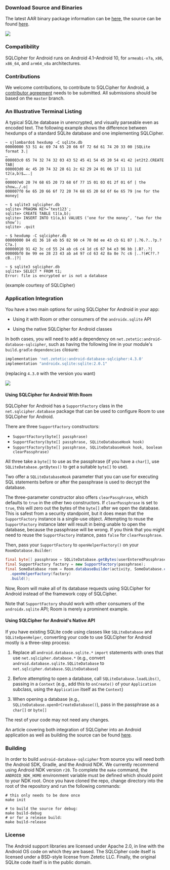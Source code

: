 ### Download Source and Binaries

The latest AAR binary package information can be [here](https://www.zetetic.net/sqlcipher/open-source), the source can be found [here](https://github.com/sqlcipher/android-database-sqlcipher).
<p><a title="Latest version from Maven Central" href="https://maven-badges.herokuapp.com/maven-central/net.zetetic/android-database-sqlcipher"><img src="https://maven-badges.herokuapp.com/maven-central/net.zetetic/android-database-sqlcipher/badge.svg"></a></p>

### Compatibility

SQLCipher for Android runs on Android 4.1–Android 10, for `armeabi-v7a`, `x86`, `x86_64`, and `arm64_v8a` architectures.
    
### Contributions

We welcome contributions, to contribute to SQLCipher for Android, a [contributor agreement](https://www.zetetic.net/contributions/) needs to be submitted. All submissions should be based on the `master` branch.

### An Illustrative Terminal Listing

A typical SQLite database in unencrypted, and visually parseable even as encoded text. The following example shows the difference between hexdumps of a standard SQLite database and one implementing SQLCipher.

```
~ sjlombardo$ hexdump -C sqlite.db
00000000 53 51 4c 69 74 65 20 66 6f 72 6d 61 74 20 33 00 |SQLite format 3.|
…
000003c0 65 74 32 74 32 03 43 52 45 41 54 45 20 54 41 42 |et2t2.CREATE TAB|
000003d0 4c 45 20 74 32 28 61 2c 62 29 24 01 06 17 11 11 |LE t2(a,b)$…..|
…
000007e0 20 74 68 65 20 73 68 6f 77 15 01 03 01 2f 01 6f | the show…./.o|
000007f0 6e 65 20 66 6f 72 20 74 68 65 20 6d 6f 6e 65 79 |ne for the money|

~ $ sqlite3 sqlcipher.db
sqlite> PRAGMA KEY=’test123′;
sqlite> CREATE TABLE t1(a,b);
sqlite> INSERT INTO t1(a,b) VALUES (‘one for the money’, ‘two for the show’);
sqlite> .quit

~ $ hexdump -C sqlcipher.db
00000000 84 d1 36 18 eb b5 82 90 c4 70 0d ee 43 cb 61 87 |.?6.?..?p.?C?a.|
00000010 91 42 3c cd 55 24 ab c6 c4 1d c6 67 b4 e3 96 bb |.B?..?|
00000bf0 8e 99 ee 28 23 43 ab a4 97 cd 63 42 8a 8e 7c c6 |..?(#C??.?cB..|?|

~ $ sqlite3 sqlcipher.db
sqlite> SELECT * FROM t1;
Error: file is encrypted or is not a database
```
(example courtesy of SQLCipher)

### Application Integration

You have a two main options for using SQLCipher for Android in your app: 

- Using it with Room or other consumers of the `androidx.sqlite` API

- Using the native SQLCipher for Android classes

In both cases, you will need to add a dependency on `net.zetetic:android-database-sqlcipher`,
such as having the following line in your module's `build.gradle` `dependencies`
closure:

```gradle
implementation 'net.zetetic:android-database-sqlcipher:4.3.0'
implementation "androidx.sqlite:sqlite:2.0.1"
```

(replacing `4.3.0` with the version you want)

<a title="Latest version from Maven Central" href="https://maven-badges.herokuapp.com/maven-central/net.zetetic/android-database-sqlcipher"><img src="https://maven-badges.herokuapp.com/maven-central/net.zetetic/android-database-sqlcipher/badge.svg"></a>

#### Using SQLCipher for Android With Room

SQLCipher for Android has a `SupportFactory` class in the `net.sqlcipher.database` package
that can be used to configure Room to use SQLCipher for Android.

There are three `SupportFactory` constructors:

- `SupportFactory(byte[] passphrase)`
- `SupportFactory(byte[] passphrase, SQLiteDatabaseHook hook)`
- `SupportFactory(byte[] passphrase, SQLiteDatabaseHook hook, boolean clearPassphrase)`

All three take a `byte[]` to use as the passphrase (if you have a `char[]`, use
`SQLiteDatabase.getBytes()` to get a suitable `byte[]` to use).

Two offer a `SQLiteDatabaseHook` parameter that you can use
for executing SQL statements before or after the passphrase is used to decrypt
the database.

The three-parameter constructor also offers `clearPassphrase`, which defaults
to `true` in the other two constructors. If `clearPassphrase` is set to `true`,
this will zero out the bytes of the `byte[]` after we open the database. This
is safest from a security standpoint, but it does mean that the `SupportFactory`
instance is a single-use object. Attempting to reuse the `SupportFactory`
instance later will result in being unable to open the database, because the
passphrase will be wrong. If you think that you might need to reuse the
`SupportFactory` instance, pass `false` for `clearPassphrase`.

Then, pass your `SupportFactory` to `openHelperFactory()` on your `RoomDatabase.Builder`:

```java
final byte[] passphrase = SQLiteDatabase.getBytes(userEnteredPassphrase);
final SupportFactory factory = new SupportFactory(passphrase);
final SomeDatabase room = Room.databaseBuilder(activity, SomeDatabase.class, DB_NAME)
  .openHelperFactory(factory)
  .build();
```

Now, Room will make all of its database requests using SQLCipher for Android instead
of the framework copy of SQLCipher.

Note that `SupportFactory` should work with other consumers of the `androidx.sqlite` API;
Room is merely a prominent example.

#### Using SQLCipher for Android's Native API

If you have existing SQLite code using classes like `SQLiteDatabase` and `SQLiteOpenHelper`,
converting your code to use SQLCipher for Android mostly is a three-step process:

1. Replace all `android.database.sqlite.*` `import` statements with ones that
use `net.sqlcipher.database.*` (e.g., convert `android.database.sqlite.SQLiteDatabase`
to `net.sqlcipher.database.SQLiteDatabase`)

2. Before attempting to open a database, call `SQLiteDatabase.loadLibs()`, passing
in a `Context` (e.g., add this to `onCreate()` of your `Application` subclass, using
the `Application` itself as the `Context`)

3. When opening a database (e.g., `SQLiteDatabase.openOrCreateDatabase()`), pass
in the passphrase as a `char[]` or `byte[]`

The rest of your code may not need any changes.

An article covering both integration of SQLCipher into an Android application as well as building the source can be found [here](https://www.zetetic.net/sqlcipher/sqlcipher-for-android/).

### Building

In order to build `android-database-sqlcipher` from source you will need both the Android SDK, Gradle, and the Android NDK. We currently recommend using Android NDK version `r20`. To complete the `make` command, the `ANDROID_NDK_HOME` environment variable must be defined which should point to your NDK root. Once you have cloned the repo, change directory into the root of the repository and run the following commands:

```
# this only needs to be done once
make init

# to build the source for debug:
make build-debug
# or for a release build:
make build-release
```

### License

The Android support libraries are licensed under Apache 2.0, in line with the Android OS code on which they are based. The SQLCipher code itself is licensed under a BSD-style license from Zetetic LLC. Finally, the original SQLite code itself is in the public domain.
